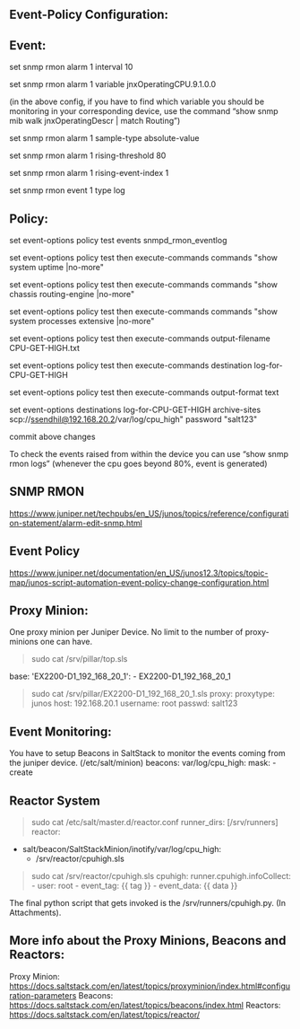 Event-Policy Configuration:
----------------
Event:
-------
set snmp rmon alarm 1 interval 10

set snmp rmon alarm 1 variable jnxOperatingCPU.9.1.0.0

(in the above config, if you have to find which variable you should be monitoring in your corresponding device, use the command “show snmp mib walk jnxOperatingDescr | match Routing”)

set snmp rmon alarm 1 sample-type absolute-value

set snmp rmon alarm 1 rising-threshold 80

set snmp rmon alarm 1 rising-event-index 1

set snmp rmon event 1 type log
 
Policy:
-------
set event-options policy test events snmpd_rmon_eventlog

set event-options policy test then execute-commands commands "show system uptime |no-more"

set event-options policy test then execute-commands commands "show chassis routing-engine |no-more"

set event-options policy test then execute-commands commands "show system processes extensive |no-more"

set event-options policy test then execute-commands output-filename CPU-GET-HIGH.txt

set event-options policy test then execute-commands destination log-for-CPU-GET-HIGH

set event-options policy test then execute-commands output-format text

set event-options destinations log-for-CPU-GET-HIGH archive-sites scp://ssendhil@192.168.20.2/var/log/cpu_high" password "salt123"
 
commit above changes

To check the events raised from within the device you can use “show snmp rmon logs” (whenever the cpu goes beyond 80%, event is generated)
 
SNMP RMON
--------
https://www.juniper.net/techpubs/en_US/junos/topics/reference/configuration-statement/alarm-edit-snmp.html

Event Policy
----------
https://www.juniper.net/documentation/en_US/junos12.3/topics/topic-map/junos-script-automation-event-policy-change-configuration.html
 
 
Proxy Minion:
--------
One proxy minion per Juniper Device. No limit to the number of proxy-minions one can have.
 
>sudo cat /srv/pillar/top.sls

base:
  'EX2200-D1_192_168_20_1':
    - EX2200-D1_192_168_20_1
 
>sudo cat /srv/pillar/EX2200-D1_192_168_20_1.sls
proxy:
  proxytype: junos
  host: 192.168.20.1
  username: root
  passwd: salt123
 
Event Monitoring:
---------------
You have to setup Beacons in SaltStack to monitor the events coming from the juniper device. (/etc/salt/minion)
beacons:
    var/log/cpu_high:
      mask:
        - create
 
Reactor System
--------------
>sudo cat /etc/salt/master.d/reactor.conf
runner_dirs: [/srv/runners]
reactor:
- salt/beacon/SaltStackMinion/inotify/var/log/cpu_high:
    - /srv/reactor/cpuhigh.sls
 
>sudo cat /srv/reactor/cpuhigh.sls
cpuhigh:
  runner.cpuhigh.infoCollect:
    - user: root
    - event_tag: {{ tag }}
    - event_data: {{ data }}
 
The final python script that gets invoked is the /srv/runners/cpuhigh.py. (In Attachments).
 
More info about the Proxy Minions, Beacons  and Reactors:
---------------------
Proxy Minion:
https://docs.saltstack.com/en/latest/topics/proxyminion/index.html#configuration-parameters
Beacons:
https://docs.saltstack.com/en/latest/topics/beacons/index.html
Reactors:
https://docs.saltstack.com/en/latest/topics/reactor/
